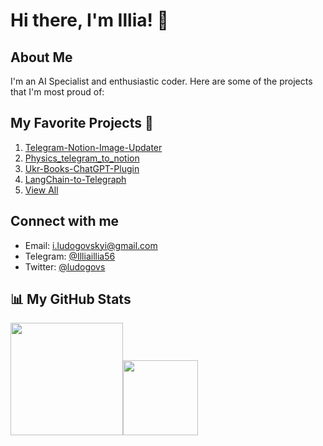 # Hi there, I'm Illia! 👋

## About Me
I'm an AI Specialist and enthusiastic coder. Here are some of the projects that I'm most proud of:
## My Favorite Projects 🚀
1. [Telegram-Notion-Image-Updater](https://github.com/Illia-the-coder/Telegram-Notion-Image-Updater)
2. [Physics_telegram_to_notion](https://github.com/Illia-the-coder/Physics_telegram_to_notion)
3. [Ukr-Books-ChatGPT-Plugin](https://github.com/Illia-the-coder/Ukr-Books-ChatGPT-Plugin)
4. [LangChain-to-Telegraph](https://github.com/Illia-the-coder/LangChain-to-Telegraph)
5. [View All](https://github.com/Illia-the-coder?tab=repositories)
## Connect with me

* Email: i.ludogovskyi@gmail.com
* Telegram: [@Illiaillia56](https://t.me/Illiaillia56)
* Twitter: [@ludogovs](https://twitter.com/ludogovs)
## 📊 My GitHub Stats
<p align="left">
    <img align="centre" src="https://github-readme-stats-eight-theta.vercel.app/api?username=Illia-the-coder&show_icons=true&hide_border=true&include_all_commits=true&count_private=true&bg_color=00000000&theme=tokyonight" height=180px/><img height="120px" src="https://github-readme-stats.vercel.app/api/top-langs/?username=Illia-the-coder&hide=html&hide_title=true&hide_border=true&layout=compact&langs_count=8&theme=tokyonight&bg_color=00000000" />
</p>
